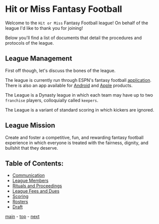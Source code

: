 # Hit or Miss Fantasy Football

Welcome to the `Hit or Miss` Fantasy Football league!
On behalf of the league I'd like to thank you for joining!

Below you'll find a list of documents that detail the procedures and protocols of the league.

## League Management

First off though, let's discuss the bones of the league.

The league is currently run through ESPN's fantasy football [application][espn].
There is also an app available for [Android][play_store] and [Apple][apple_store] products.

The League is a Dynasty league in which each team may have up to two `franchise` players, colloquially called `keepers`.

The League is a variant of standard scoring in which kickers are ignored.

## League Mission

Create and foster a competitive, fun, and rewarding fantasy football experience in which everyone is treated with the fairness, dignity, and bullshit that they deserve.

## Table of Contents:

-   [Communication][communication]
-   [League Members][members]
-   [Rituals and Proceedings][rituals]
-   [League Fees and Dues][fees]
-   [Scoring][scoring]
-   [Rosters][rosters]
-   [Draft][draft]

[main][main] - [top][top] - [next][next]

[main]: readme.md
[top]: league_fees_and_dues.md
[next]: scoring.md

[espn]: http://games.espn.com/ffl/leagueoffice?leagueId=56226
[play_store]: https://play.google.com/store/apps/details?id=com.espn.fantasy.lm.football&hl=en
[apple_store]: https://itunes.apple.com/us/app/espn-fantasy-football-and-more-games/id555376968?mt=8
[communication]: communication.md
[members]: league_members.md
[rituals]: rituals_and_proceedings.md
[fees]: league_fees_and_dues.md
[scoring]: scoring.md
[rosters]: rosters.md
[draft]: draft.md
